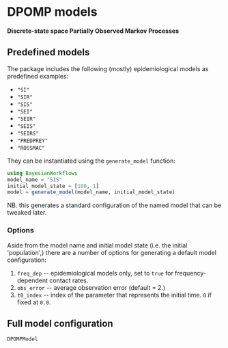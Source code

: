# DPOMP models
**Discrete-state space Partially Observed Markov Processes**

## Predefined models

The package includes the following (mostly) epidemiological models as predefined examples:
- `"SI"`
- `"SIR"`
- `"SIS"`
- `"SEI"`
- `"SEIR"`
- `"SEIS"`
- `"SEIRS"`
- `"PREDPREY"`
- `"ROSSMAC"`

They can be instantiated using the `generate_model` function:

``` julia
using BayesianWorkflows
model_name = "SIS"
initial_model_state = [100, 1]
model = generate_model(model_name, initial_model_state)
```

NB. this generates a standard configuration of the named model that can be tweaked later.

### Options
Aside from the model name and initial model state (i.e. the initial 'population',) there are a number of options for generating a default model configuration:

1. `freq_dep`    -- epidemiological models only, set to `true` for frequency-dependent contact rates.
1. `obs_error`   -- average observation error (default = 2.)
1. `t0_index`    -- index of the parameter that represents the initial time. `0` if fixed at `0.0`.

## Full model configuration

```@docs
DPOMPModel
```
